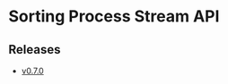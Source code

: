 # Sorting Process Stream API

## Releases

- [v0.7.0](https://TechSysApi.github.io/sorting-process-stream-api-dist/v0.7.0/ui/?url=../complete-api.yaml)
